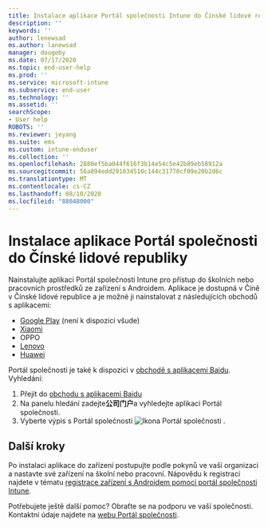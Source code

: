 ```yaml
---
title: Instalace aplikace Portál společnosti Intune do Čínské lidové republiky | Microsoft Docs
description: ''
keywords: ''
author: lenewsad
ms.author: lanewsad
manager: dougeby
ms.date: 07/17/2020
ms.topic: end-user-help
ms.prod: ''
ms.service: microsoft-intune
ms.subservice: end-user
ms.technology: ''
ms.assetid: ''
searchScope:
- User help
ROBOTS: ''
ms.reviewer: jeyang
ms.suite: ems
ms.custom: intune-enduser
ms.collection: ''
ms.openlocfilehash: 2880ef5ba044f616f3b14e54c5e42b89eb58912a
ms.sourcegitcommit: 56a894edd291034510c144c31770cf09e20b2d6c
ms.translationtype: MT
ms.contentlocale: cs-CZ
ms.lasthandoff: 08/10/2020
ms.locfileid: "88048000"
---
```

# <a name="install-company-portal-app-in-peoples-republic-of-china"></a>Instalace aplikace Portál společnosti do Čínské lidové republiky

Nainstalujte aplikaci Portál společnosti Intune pro přístup do školních nebo pracovních prostředků ze zařízení s Androidem. Aplikace je dostupná v Číně v Čínské lidové republice a je možné ji nainstalovat z následujících obchodů s aplikacemi: 

* [Google Play](https://go.microsoft.com/fwlink/?linkid=871947) (není k dispozici všude)
* [Xiaomi](https://go.microsoft.com/fwlink/?linkid=836947) 
* OPPO
* [Lenovo](https://go.microsoft.com/fwlink/?linkid=2125082)
* [Huawei](https://go.microsoft.com/fwlink/?linkid=836948)


Portál společnosti je také k dispozici v [obchodě s aplikacemi Baidu](https://go.microsoft.com/fwlink/?linkid=2133565). Vyhledání:  
 
   1. Přejít do [obchodu s aplikacemi Baidu](https://go.microsoft.com/fwlink/?linkid=2133565)  
   2. Na panelu hledání zadejte**公司门户**a vyhledejte aplikaci Portál společnosti.  
   3. Vyberte výpis s Portál společnosti ![Ikona Portál společnosti](./media/company-portal-logo-small-2006.png) .  


## <a name="next-steps"></a>Další kroky  
Po instalaci aplikace do zařízení postupujte podle pokynů ve vaší organizaci a nastavte své zařízení na školní nebo pracovní. Nápovědu k registraci najdete v tématu [registrace zařízení s Androidem pomocí portál společnosti Intune](enroll-device-android-company-portal.md). 


Potřebujete ještě další pomoc? Obraťte se na podporu ve vaší společnosti. Kontaktní údaje najdete na [webu Portál společnosti](https://go.microsoft.com/fwlink/?linkid=2010980).
